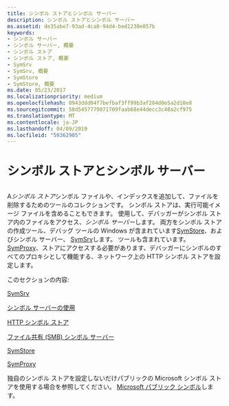 ```yaml
---
title: シンボル ストアとシンボル サーバー
description: シンボル ストアとシンボル サーバー
ms.assetid: de35abe7-93ad-4ca0-94d4-bed1230e057b
keywords:
- シンボル サーバー
- シンボル サーバー, 概要
- シンボル ストア
- シンボル ストア, 概要
- SymSrv
- SymSrv, 概要
- SymStore
- SymStore, 概要
ms.date: 05/23/2017
ms.localizationpriority: medium
ms.openlocfilehash: 0943ddd04f7befbaf3ff99b3af284d0e5a2d10e8
ms.sourcegitcommit: 58d5457779071709faab68e44decc3c48a2cf975
ms.translationtype: MT
ms.contentlocale: ja-JP
ms.lasthandoff: 04/09/2019
ms.locfileid: "59362905"
---
```

# <a name="symbol-stores-and-symbol-servers"></a>シンボル ストアとシンボル サーバー


## <span id="ddk_using_symbol_servers_and_symbol_stores_dbg"></span><span id="DDK_USING_SYMBOL_SERVERS_AND_SYMBOL_STORES_DBG"></span>


A*シンボル ストア*シンボル ファイルや、インデックスを追加して、ファイルを削除するためのツールのコレクションです。 シンボル ストアは、実行可能イメージ ファイルを含めることもできます。 使用して、デバッガーがシンボル ストア内のファイルをアクセス、*シンボル サーバー*します。 両方をシンボル ストアの作成ツール、デバッグ ツールの Windows が含まれています[SymStore](symstore.md)、およびシンボル サーバー、 [SymSrv](symsrv.md)します。 ツールも含まれています。 [SymProxy](symproxy.md)、ストアにアクセスする必要があります、デバッガーにシンボルのすべてのプロキシとして機能する、ネットワーク上の HTTP シンボル ストアを設定します。

このセクションの内容:

[SymSrv](symsrv.md)

[シンボル サーバーの使用](using-a-symbol-server.md)

[HTTP シンボル ストア](http-symbol-stores.md)

[ファイル共有 (SMB) シンボル サーバー](file-share--smb--symbol-server.md)

[SymStore](symstore.md)

[SymProxy](symproxy.md)

独自のシンボル ストアを設定しないだけパブリックの Microsoft シンボル ストアを使用する場合を参照してください。 [Microsoft パブリック シンボル](microsoft-public-symbols.md)します。

 

 





